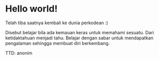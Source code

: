 # Hello world! 
Telah tiba saatnya kembali ke dunia perkodean :)

Disebut belajar bila ada kemauan keras untuk memahami sesuatu.
Dari ketidaktahuan menjadi tahu.
Belajar dengan sabar untuk mendapatkan pengalaman sehingga membuat diri berkembang.


TTD: anonim